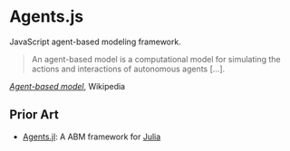 # Agents.js

JavaScript agent-based modeling framework.

> An agent-based model is a computational model for simulating the actions and interactions of autonomous agents [...].

[_Agent-based model_](https://en.wikipedia.org/wiki/Agent-based_model), Wikipedia

## Prior Art

- [Agents.jl](https://juliadynamics.github.io/Agents.jl): A ABM framework for [Julia](https://julialang.org)
